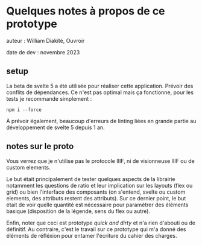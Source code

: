 # Quelques notes à propos de ce prototype

auteur : William Diakité, Ouvroir

date de dev : novembre 2023


## setup
La beta de svelte 5 a été utilisée pour réaliser cette application. Prévoir des conflits de dépendances. Ce n'est pas optimal mais ça fonctionne, pour les tests je recommande simplement : 

`npm i --force`

À prévoir également, beaucoup d'erreurs de linting liées en grande partie au développement de svelte 5 depuis 1 an.

## notes sur le proto

Vous verrez que je n'utilise pas le protocole IIIF, ni de visionneuse IIIF ou  de custom elements. 

Le but était principalement de tester quelques aspects de la librairie notamment les questions de ratio et leur implication sur les layouts (flex ou grid) ou bien l'interface des composants (on s'entend, svelte ou custom elements, des attributs restent des attributs). Sur ce dernier point, le but était de voir quelle quantité est nécessaire pour paramétrer des éléments basique (disposition de la légende, sens du flex ou autre).

Enfin, noter que ceci est prototype *quick and dirty* et n'a rien d'abouti ou de définitif. Au contraire, c'est le travail sur ce prototype qui m'a donné des éléments de réfléxion pour entamer l'écriture du cahier des charges.
